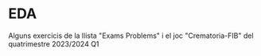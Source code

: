 # EDA
Alguns exercicis de la llista "Exams Problems" i el joc "Crematoria-FIB" del quatrimestre 2023/2024 Q1
